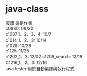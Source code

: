 # java-class 
沒錯 這是作業  
c0930:                 09/30  
c1007_1、2、3、4:      10/7  
c1014_1、2、3:        10/14  
c1028:               10/28  
c1125:              11/25    
c1202_1、3:        12/02
c1209_search:     12/19  
C1216_1、2、3:   12/16  
java tester:用於自動編譯與執行程式   
